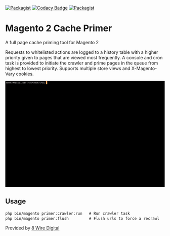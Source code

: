 [![Packagist](https://img.shields.io/packagist/v/eightwire/magento2-module-primer.svg)](https://packagist.org/packages/eightwire/magento2-module-primer) 
[![Codacy Badge](https://api.codacy.com/project/badge/Grade/d4960d1dc5414a98aa1e7cd81daf1b45)](https://www.codacy.com/app/andrewkett/magento2-module-primer?utm_source=github.com&amp;utm_medium=referral&amp;utm_content=8WireDigital/magento2-module-primer&amp;utm_campaign=Badge_Grade)
[![Packagist](https://img.shields.io/packagist/dt/eightwire/magento2-module-primer.svg)](https://packagist.org/packages/eightwire/magento2-module-primer)
<!-- [![Packagist](https://img.shields.io/packagist/l/eightwire/magento2-module-primer.svg)](https://packagist.org/packages/eightwire/magento2-module-primer) -->

# Magento 2 Cache Primer

A full page cache priming tool for Magento 2

Requests to whitelisted actions are logged to a history table with a higher priority given to pages that are viewed most frequently. 
A console and cron task is provided to initiate the crawler and prime pages in the queue from highest to lowest priority. 
Supports multiple store views and X-Magento-Vary cookies.


![Recordit GIF](./example.gif)


## Usage

```
php bin/magento primer:crawler:run   # Run crawler task
php bin/magento primer:flush         # Flush urls to force a recrawl
```

Provided by [8 Wire Digital](https://www.8wiredigital.co.nz/)
